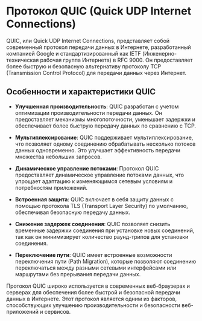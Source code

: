 # Протокол QUIC (Quick UDP Internet Connections)

QUIC, или Quick UDP Internet Connections, представляет собой современный протокол передачи данных в Интернете, разработанный компанией Google и стандартизированный как IETF (Инженерно-техническая рабочая группа Интернета) в RFC 9000. Он предоставляет более быструю и безопасную альтернативу протоколу TCP (Transmission Control Protocol) для передачи данных через Интернет.

## Особенности и характеристики QUIC

- **Улучшенная производительность**: QUIC разработан с учетом оптимизации производительности передачи данных. Он предоставляет механизмы многопоточности, уменьшает задержки и обеспечивает более быструю передачу данных по сравнению с TCP.

- **Мультиплексирование**: QUIC поддерживает мультиплексирование, что позволяет одному соединению обрабатывать несколько потоков данных одновременно. Это улучшает эффективность передачи множества небольших запросов.

- **Динамическое управление потоками**: Протокол QUIC предоставляет динамическое управление потоками данных, что упрощает адаптацию к изменяющимся сетевым условиям и потребностям приложений.

- **Встроенная защита**: QUIC включает в себя защиту данных с помощью протокола TLS (Transport Layer Security) по умолчанию, обеспечивая безопасную передачу данных.

- **Снижение задержек соединения**: QUIC позволяет снизить временные задержки соединения при установке новых соединений, так как он минимизирует количество раунд-трипов для установки соединения.

- **Переключение пути**: QUIC имеет встроенные возможности переключения пути (Path Migration), которые позволяют соединению переключаться между разными сетевыми интерфейсами или маршрутами без прерывания передачи данных.

Протокол QUIC широко используется в современных веб-браузерах и серверах для обеспечения более быстрой и безопасной передачи данных в Интернете. Этот протокол является одним из факторов, способствующих улучшению производительности и безопасности веб-приложений и сервисов.
